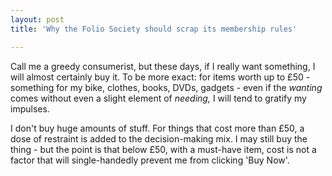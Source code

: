 ```yaml
---
layout: post
title: 'Why the Folio Society should scrap its membership rules'

---
```


Call me a greedy consumerist, but these days, if I really want something, I will almost certainly buy it. To be more exact: for items worth up to £50 - something for my bike, clothes, books, DVDs, gadgets - even if the <em>wanting</em> comes without even a slight element of <em>needing,</em> I will tend to gratify my impulses.

I don't buy huge amounts of stuff. For things that cost more than £50, a dose of restraint is added to the decision-making mix. I may still buy the thing - but the point is that below £50, with a must-have item, cost is not a factor that will single-handedly prevent me from clicking 'Buy Now'.
